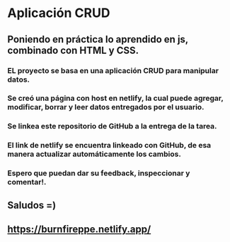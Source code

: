# Aplicación CRUD 

## Poniendo en práctica lo aprendido en js, combinado con HTML y CSS.

### EL proyecto se basa en una aplicación CRUD para manipular datos.
### Se creó una página con host en netlify, la cual puede agregar, modificar, borrar y leer datos entregados por el usuario.
### Se linkea este repositorio de GitHub a la entrega de la tarea.
### El link de netlify se encuentra linkeado con GitHub, de esa manera actualizar automáticamente los cambios.

### Espero que puedan dar su feedback, inspeccionar y comentar!.
## Saludos =)


## https://burnfireppe.netlify.app/
